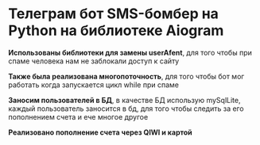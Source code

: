 <h1>Телеграм бот SMS-бомбер на Python на библиотеке Aiogram</h1>
<p><b>Использованы библиотеки для замены userAfent</b>, для того чтобы при спаме человека нам не заблокали доступ к сайту</p>
<p><b>Также была реализована многопоточность</b>, для того чтобы бот мог работать когда запускается цикл while при спаме</p>
<p><b>Заносим пользователей в БД</b>, в качестве БД использую mySqlLite, каждый пользователь заносится в бд, для того чтобы следить за его пополнением счета и ече многое другое</p>
<p><b>Реализовано пополнение счета через QIWI и картой</b></p>
